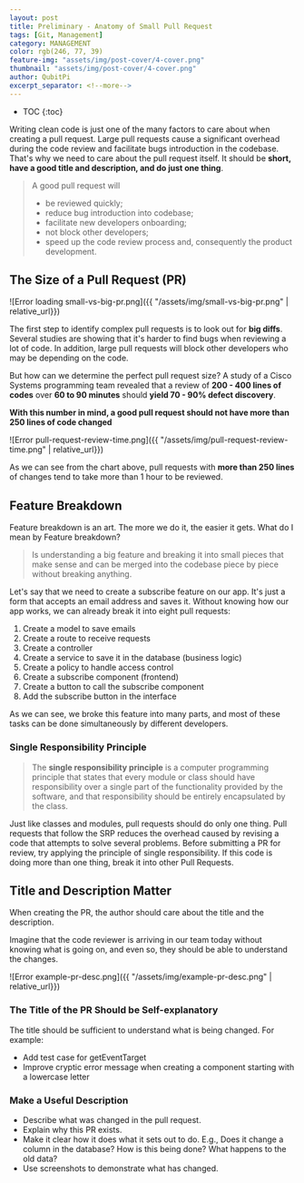 ```yaml
---
layout: post
title: Preliminary - Anatomy of Small Pull Request
tags: [Git, Management]
category: MANAGEMENT
color: rgb(246, 77, 39)
feature-img: "assets/img/post-cover/4-cover.png"
thumbnail: "assets/img/post-cover/4-cover.png"
author: QubitPi
excerpt_separator: <!--more-->
---
```


<!--more-->

* TOC
{:toc}


Writing clean code is just one of the many factors to care about when creating a pull request. Large pull requests cause
a significant overhead during the code review and facilitate bugs introduction in the codebase. That's why we need to
care about the pull request itself. It should be **short, have a good title and description, and do just one thing**.

> A good pull request will
>
> * be reviewed quickly;
> * reduce bug introduction into codebase;
> * facilitate new developers onboarding;
> * not block other developers;
> * speed up the code review process and, consequently the product development.


The Size of a Pull Request (PR)
-------------------------------

![Error loading small-vs-big-pr.png]({{ "/assets/img/small-vs-big-pr.png" | relative_url}})

The first step to identify complex pull requests is to look out for **big diffs**. Several studies are showing that it's 
harder to find bugs when reviewing a lot of code. In addition, large pull requests will block other developers who may 
be depending on the code.

But how can we determine the perfect pull request size? A study of a Cisco Systems programming team revealed that a
review of **200 - 400 lines of codes** over **60 to 90 minutes** should **yield 70 - 90% defect discovery**.

**With this number in mind, a good pull request should not have more than 250 lines of code changed**

![Error pull-request-review-time.png]({{ "/assets/img/pull-request-review-time.png" | relative_url}})

As we can see from the chart above, pull requests with **more than 250 lines** of changes tend to take more than 1 hour
to be reviewed.


Feature Breakdown
-----------------

Feature breakdown is an art. The more we do it, the easier it gets. What do I mean by Feature breakdown?

> Is understanding a big feature and breaking it into small pieces that make sense and can be merged into the codebase 
> piece by piece without breaking anything.

Let's say that we need to create a subscribe feature on our app. It's just a form that accepts an email address and
saves it. Without knowing how our app works, we can already break it into eight pull requests:

1. Create a model to save emails
2. Create a route to receive requests
3. Create a controller
4. Create a service to save it in the database (business logic)
5. Create a policy to handle access control
6. Create a subscribe component (frontend)
7. Create a button to call the subscribe component
8. Add the subscribe button in the interface

As we can see, we broke this feature into many parts, and most of these tasks can be done simultaneously by different 
developers.

### Single Responsibility Principle

> The **single responsibility principle** is a computer programming principle that states that every module or class
> should have responsibility over a single part of the functionality provided by the software, and that responsibility 
> should be entirely encapsulated by the class.

Just like classes and modules, pull requests should do only one thing. Pull requests that follow the SRP reduces the 
overhead caused by revising a code that attempts to solve several problems. Before submitting a PR for review, try
applying the principle of single responsibility. If this code is doing more than one thing, break it into other Pull 
Requests.


Title and Description Matter
----------------------------

When creating the PR, the author should care about the title and the description.

Imagine that the code reviewer is arriving in our team today without knowing what is going on, and even so, they should
be able to understand the changes.

![Error example-pr-desc.png]({{ "/assets/img/example-pr-desc.png" | relative_url}})

### The Title of the PR Should be Self-explanatory

The title should be sufficient to understand what is being changed. For example: 

* Add test case for getEventTarget
* Improve cryptic error message when creating a component starting with a lowercase letter

### Make a Useful Description

* Describe what was changed in the pull request.
* Explain why this PR exists.
* Make it clear how it does what it sets out to do. E.g., Does it change a column in the database? How is this being
  done? What happens to the old data?
* Use screenshots to demonstrate what has changed.
